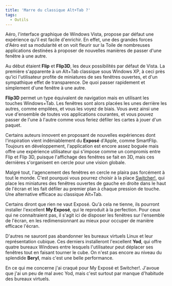 ```yaml
---
title: 'Marre du classique Alt+Tab ?'
tags:
  - Outils
---
```


Aéro, l'interface graphique de Windows Vista, propose par défaut une expérience
qu'il est facile d'enrichir. En effet, une des grandes forces d'Aéro est sa
modularité et on voit fleurir sur la Toile de nombreuses applications destinées
à proposer de nouvelles manières de passer d'une fenêtre à une autre.

Au début étaient **Flip** et **Flip3D**, les deux possibilités par défaut de
Vista. La première s'apparente à un Alt+Tab classique sous Windows XP, à ceci
près qu'ici l'utilisateur profite de miniatures de ses fenêtres ouvertes, et
d'un sympathique effet de transparence. De quoi passer rapidement et simplement
d'une fenêtre à une autre.

**Flip3D** permet un type équivalent de navigation mais en utilisant les touches
Windows+Tab. Les fenêtres sont alors placées les unes derrière les autres, comme
empilées, et vous les voyez de biais. Vous avez ainsi une vue d'ensemble de
toutes vos applications courantes, et vous pouvez passer de l'une à l'autre
comme vous feriez défiler les cartes à jouer d'un paquet.

Certains auteurs innovent en proposant de nouvelles expériences dont
l'inspiration vient indéniablement du **Exposé** d'Apple, comme SmartFlip.
Toujours en développement, l'application est encore assez boguée mais offre une
expérience utilisateur qui s'impose comme un compromis entre Flip et Flip 3D,
puisque l'affichage des fenêtres se fait en 3D, mais ces dernières s'organisent
en cercle pour une vision globale.

Malgré tout, l'agencement des fenêtres en cercle ne plaira pas forcément à tout
le monde. C'est pourquoi vous pourrez choisir à la place
[Switcher!](http://insentient.net/), qui place les miniatures des fenêtres
ouvertes de gauche en droite dans le haut de l'écran et les fait défiler au
premier plan à chaque pression de touche. Une alternative efficace au classique
Alt+Tab.

Certains diront que rien ne vaut Exposé. Qu'à cela ne tienne, ils pourront
installer l'excellent **My Exposé**, qui le reproduit à la perfection. Pour ceux
qui ne connaitraient pas, il s'agit ici de disposer les fenêtres sur l'ensemble
de l'écran, en les redimensionnant au mieux pour occuper de manière efficace
l'écran.

D'autres ne sauront pas abandonner les bureaux virtuels Linux et leur
représentation cubique. Ces derniers installeront l'excellent **Yod**, qui offre
quatre bureaux Windows entre lesquels l'utilisateur peut déplacer ses fenêtres
tout en faisant tourner le cube. On n'est pas encore au niveau du splendide
**Beryl**, mais c'est une belle performance.

En ce qui me concerne j'ai craqué pour My Exposé et Switcher!. J'avoue que j'ai
un peu de mal avec Yod, mais c'est surtout par manque d'habitude des bureaux
virtuels.
